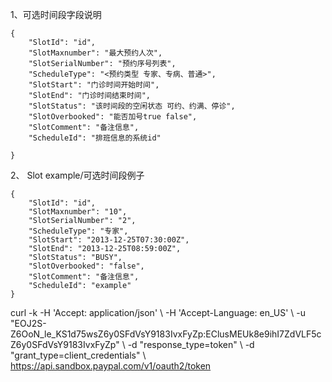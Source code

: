 1、可选时间段字段说明

```
{
    "SlotId": "id",
    "SlotMaxnumber": "最大预约人次",
    "SlotSerialNumber": "预约序号列表",
    "ScheduleType": "<预约类型 专家、专病、普通>",
    "SlotStart": "门诊时间开始时间",
    "SlotEnd": "门诊时间结束时间",
    "SlotStatus": "该时间段的空闲状态 可约、约满、停诊",
    "SlotOverbooked": "能否加号true false",
    "SlotComment": "备注信息",
    "ScheduleId": "排班信息的系统id"

}

```

2、 Slot example/可选时间段例子

```
{
    "SlotId": "id",
    "SlotMaxnumber": "10",
    "SlotSerialNumber": "2",
    "ScheduleType": "专家",
    "SlotStart": "2013-12-25T07:30:00Z",
    "SlotEnd": "2013-12-25T08:59:00Z",
    "SlotStatus": "BUSY",
    "SlotOverbooked": "false",
    "SlotComment": "备注信息",
    "ScheduleId": "example"
}

```

curl -k -H 'Accept: application/json' \\ -H 'Accept-Language: en_US' \\ -u "EOJ2S-Z6OoN_le_KS1d75wsZ6y0SFdVsY9183IvxFyZp:EClusMEUk8e9ihI7ZdVLF5cZ6y0SFdVsY9183IvxFyZp" \\ -d "response_type=token" \\ -d "grant_type=client_credentials" \\ https://api.sandbox.paypal.com/v1/oauth2/token
